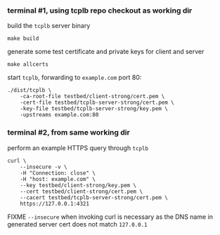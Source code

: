 
### terminal #1, using tcplb repo checkout as working dir


build the `tcplb` server binary
```
make build
```

generate some test certificate and private keys for client and server

```
make allcerts
```

start `tcplb`, forwarding to `example.com` port 80:

```
./dist/tcplb \
	-ca-root-file testbed/client-strong/cert.pem \
	-cert-file testbed/tcplb-server-strong/cert.pem \
	-key-file testbed/tcplb-server-strong/key.pem \
	-upstreams example.com:80
```

### terminal #2, from same working dir

perform an example HTTPS query through `tcplb`

```
curl \
	--insecure -v \
	-H "Connection: close" \
	-H "host: example.com" \
	--key testbed/client-strong/key.pem \
	--cert testbed/client-strong/cert.pem \
	--cacert testbed/tcplb-server-strong/cert.pem \
	https://127.0.0.1:4321
```

FIXME `--insecure` when invoking curl is necessary as the DNS name in generated server cert does not match `127.0.0.1`
